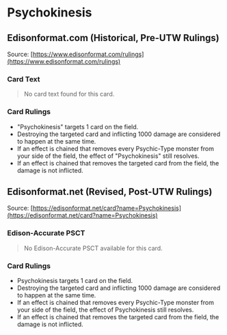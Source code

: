 # Psychokinesis

## Edisonformat.com (Historical, Pre-UTW Rulings)

Source: [https://www.edisonformat.com/rulings](https://www.edisonformat.com/rulings)

### Card Text

> No card text found for this card.

### Card Rulings

*   "Psychokinesis" targets 1 card on the field.
*   Destroying the targeted card and inflicting 1000 damage are considered to happen at the same time.
*   If an effect is chained that removes every Psychic-Type monster from your side of the field, the effect of "Psychokinesis" still resolves.
*   If an effect is chained that removes the targeted card from the field, the damage is not inflicted.

## Edisonformat.net (Revised, Post-UTW Rulings)

Source: [https://edisonformat.net/card?name=Psychokinesis](https://edisonformat.net/card?name=Psychokinesis)

### Edison-Accurate PSCT

> No Edison-Accurate PSCT available for this card.

### Card Rulings

*   Psychokinesis targets 1 card on the field.
*   Destroying the targeted card and inflicting 1000 damage are considered to happen at the same time.
*   If an effect is chained that removes every Psychic-Type monster from your side of the field, the effect of Psychokinesis still resolves.
*   If an effect is chained that removes the targeted card from the field, the damage is not inflicted.
            